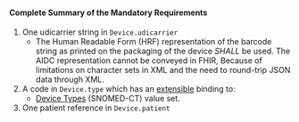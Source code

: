 #### Complete Summary of the Mandatory Requirements

1.  One udicarrier string in `Device.udicarrier`
    -   The Human Readable Form (HRF) representation of the barcode string as printed on the packaging of the device *SHALL* be used. The AIDC representation cannot be conveyed in FHIR, Because of limitations on character sets in XML and the need to round-trip JSON data through XML.
1.  A code in `Device.type` which has an [extensible](http://build.fhir.org/terminologies.html#extensible) binding to:
    -   [Device Types] (SNOMED-CT) value set.
1.  One patient reference in `Device.patient`

  [Device Types]: http://build.fhir.org/ValueSet-device-kind.html
